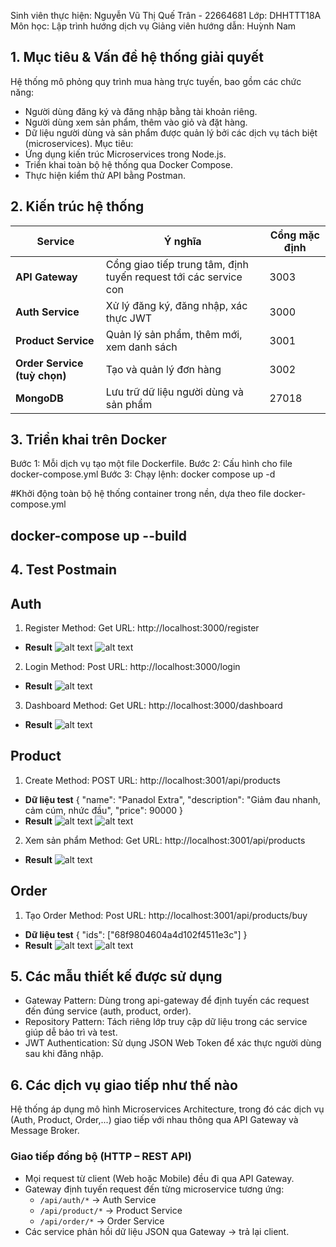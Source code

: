Sinh viên thực hiện: Nguyễn Vũ Thị Quế Trân - 22664681
Lớp: DHHTTT18A
Môn học: Lập trình hướng dịch vụ
Giảng viên hướng dẫn: Huỳnh Nam

## 1. Mục tiêu & Vấn đề hệ thống giải quyết
Hệ thống mô phỏng quy trình mua hàng trực tuyến, bao gồm các chức năng:
  - Người dùng đăng ký và đăng nhập bằng tài khoản riêng.
  - Người dùng xem sản phẩm, thêm vào giỏ và đặt hàng.
  - Dữ liệu người dùng và sản phẩm được quản lý bởi các dịch vụ tách biệt (microservices).
Mục tiêu:
  - Ứng dụng kiến trúc Microservices trong Node.js.
  - Triển khai toàn bộ hệ thống qua Docker Compose.
  - Thực hiện kiểm thử API bằng Postman.

## 2. Kiến trúc hệ thống

| **Service**               | **Ý nghĩa**                                              | **Cổng mặc định** |
|---------------------------|----------------------------------------------------------|-------------------|
| **API Gateway**           | Cổng giao tiếp trung tâm, định tuyến request tới các service con | 3003              |
| **Auth Service**          | Xử lý đăng ký, đăng nhập, xác thực JWT                  | 3000              |
| **Product Service**       | Quản lý sản phẩm, thêm mới, xem danh sách               | 3001              |
| **Order Service (tuỳ chọn)** | Tạo và quản lý đơn hàng                              | 3002              |
| **MongoDB**               | Lưu trữ dữ liệu người dùng và sản phẩm                  | 27018             |

## 3. Triển khai trên Docker
Bước 1: Mỗi dịch vụ tạo một file Dockerfile.
Bước 2: Cấu hình cho file docker-compose.yml
Bước 3: Chạy lệnh: docker compose up -d


#Khởi động toàn bộ hệ thống container trong nền, dựa theo file docker-compose.yml
## docker-compose up --build

## 4. Test Postmain
## Auth
1. Register 
Method: Get
URL: http://localhost:3000/register
* **Result**
![alt text](public/results/register.png)
![alt text](public/results/registerDB.png)
2. Login
Method: Post
URL: http://localhost:3000/login 
* **Result**
![alt text](public/results/login.png)
3. Dashboard 
Method: Get
URL: http://localhost:3000/dashboard
* **Result**
![alt text](public/results/dashboard.png)

## Product 
1. Create 
Method: POST
URL: http://localhost:3001/api/products
* **Dữ liệu test**
{
  "name": "Panadol Extra",
  "description": "Giảm đau nhanh, cảm cúm, nhức đầu",
  "price": 90000
}
* **Result**
![alt text](public/results/create.png)
![alt text](public/results/createDB.png)
2. Xem sản phẩm 
Method: Get
URL: http://localhost:3001/api/products
* **Result**
![alt text](public/results/Select.png)

## Order 
1. Tạo Order
Method: Post 
URL: http://localhost:3001/api/products/buy
* **Dữ liệu test**
{
"ids": ["68f9804604a4d102f4511e3c"]
}
* **Result**
![alt text](public/results/order.png)
![alt text](public/results/orderDB.png)

## 5. Các mẫu thiết kế được sử dụng
- Gateway Pattern: Dùng trong api-gateway để định tuyến các request đến đúng service (auth, product, order).
- Repository Pattern: Tách riêng lớp truy cập dữ liệu trong các service giúp dễ bảo trì và test.
- JWT Authentication: Sử dụng JSON Web Token để xác thực người dùng sau khi đăng nhập.

## 6. Các dịch vụ giao tiếp như thế nào

Hệ thống áp dụng mô hình Microservices Architecture, trong đó các dịch vụ (Auth, Product, Order,...) giao tiếp với nhau thông qua API Gateway và Message Broker.

### Giao tiếp đồng bộ (HTTP – REST API)

- Mọi request từ client (Web hoặc Mobile) đều đi qua API Gateway.
- Gateway định tuyến request đến từng microservice tương ứng:
  - `/api/auth/*` → Auth Service
  - `/api/product/*` → Product Service
  - `/api/order/*` → Order Service
- Các service phản hồi dữ liệu JSON qua Gateway → trả lại client.
